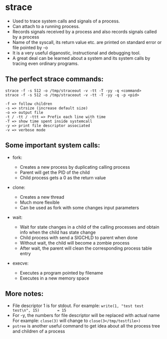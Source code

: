 # strace

- Used to trace system calls and signals of a process.
- Can attach to a running process.
- Records signals received by a process and also records signals called by a process
- Name of the syscall, its return value etc. are printed on standard error or file pointed by -o
- It is a very useful diganostic, instructional and debugging tool.
- A great deal can be learned about a system and its system calls by tracing even ordinary programs.

## The perfect strace commands:

````
strace -f -s 512 -o /tmp/straceout -v -tt -T -yy -q <command>
strace -f -s 512 -o /tmp/straceout -v -tt -T -yy -q -p <pid>
````

    -f => follow children
    -s => strsize (increase default size)
    -o => output file
    -t / -tt / -ttt => Prefix each line with time
    -T => show time spent inside systemcall
    -y => print file descriptor associated
    -v => verbose mode

## Some important system calls:

- fork:
    - Creates a new process by duplicating calling process
    - Parent will get the PID of the child
    - Child process gets a 0 as the return value

- clone:
    - Creates a new thread
    - Much more flexible
    - Can be used as fork with some changes input parameters

- wait:
    - Wait for state changes in a child of the calling processes and obtain info when the child has state change
    - Child process with send a SIGCHLD to parent when done
    - Without wait, the child will become a zombie process
    - After wait, the parent will clean the corresponding process table entry

- execve:
    - Executes a program pointed by filename
    - Executes in a new memory space


## More notes:
- File descriptor 1 is for stdout. For example: `write(1, "test test test\n", 15)        = 15`
- For -y, the numbers for file descriptor will be replaced with actual name
  For example: `close(3)` will change to `close(3</tmp/testfile>)`
- `pstree` is another useful command to get idea about all the process tree and children of a process